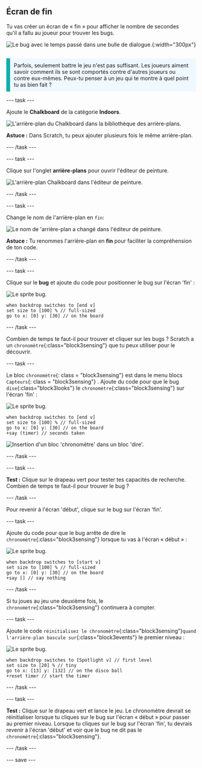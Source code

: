 ## Écran de fin

<div style="display: flex; flex-wrap: wrap">
<div style="flex-basis: 200px; flex-grow: 1; margin-right: 15px;">
Tu vas créer un écran de « fin » pour afficher le nombre de secondes qu'il a fallu au joueur pour trouver les bugs. 
</div>
<div>

![Le bug avec le temps passé dans une bulle de dialogue.](images/end-screen.png){:width="300px"}

</div>
</div>

<p style="border-left: solid; border-width:10px; border-color: #0faeb0; background-color: aliceblue; padding: 10px;">
Parfois, seulement battre le jeu n'est pas suffisant. Les joueurs aiment savoir comment ils se sont comportés contre d'autres joueurs ou contre eux-mêmes. Peux-tu penser à un jeu qui te montre à quel point tu as bien fait ?</p>

--- task ---

Ajoute le **Chalkboard** de la catégorie **Indoors**.

![L'arrière-plan du Chalkboard dans la bibliothèque des arrière-plans.](images/chalkboard.png)

**Astuce :** Dans Scratch, tu peux ajouter plusieurs fois le même arrière-plan.

--- /task ---

--- task ---

Clique sur l'onglet **arrière-plans** pour ouvrir l'éditeur de peinture.

![L'arrière-plan Chalkboard dans l'éditeur de peinture.](images/chalkboard2-paint.png)

--- /task ---

--- task ---

Change le nom de l'arrière-plan en `fin`:

![Le nom de 'arrière-plan a changé dans l'éditeur de peinture.](images/end-screen-name.png)

**Astuce :** Tu renommes l'arrière-plan en **fin** pour faciliter la compréhension de ton code.

--- /task ---

--- task ---

Clique sur le **bug** et ajoute du code pour positionner le bug sur l'écran 'fin' :

![Le sprite bug.](images/bug-sprite.png)

```blocks3
when backdrop switches to [end v]
set size to [100] % // full-sized
go to x: [0] y: [30] // on the board
```

--- /task ---

Combien de temps te faut-il pour trouver et cliquer sur les bugs ? Scratch a un `chronomètre`{:class="block3sensing"} que tu peux utiliser pour le découvrir.

--- task ---

Le bloc `chronomètre`{: class = "block3sensing"} est dans le menu blocs `Capteurs`{: class = "block3sensing"} . Ajoute du code pour que le bug `dise`{:class="block3looks"} le `chronomètre`{:class="block3sensing"} sur l'écran 'fin' :

![Le sprite bug.](images/bug-sprite.png)

```blocks3
when backdrop switches to [end v]
set size to [100] % // full-sized
go to x: [0] y: [30] // on the board
+say (timer) // seconds taken
```

![Insertion d'un bloc 'chronomètre' dans un bloc 'dire'.](images/inserting-blocks.gif)

--- /task ---

--- task ---

**Test :** Clique sur le drapeau vert pour tester tes capacités de recherche. Combien de temps te faut-il pour trouver le bug ?

--- /task ---

Pour revenir à l'écran 'début', clique sur le bug sur l'écran 'fin'.

--- task ---

Ajoute du code pour que le bug arrête de dire le `chronomètre`{:class="block3sensing"} lorsque tu vas à l'écran « début » :

![Le sprite bug.](images/bug-sprite.png)

```blocks3
when backdrop switches to [start v]
set size to [100] % // full-sized
go to x: [0] y: [30] // on the board
+say [] // say nothing
```

--- /task ---

Si tu joues au jeu une deuxième fois, le `chronomètre`{:class="block3sensing"} continuera à compter.

--- task ---

Ajoute le code `réinitialisez le chronomètre`{:class="block3sensing"}`quand l'arrière-plan bascule sur`{:class="block3events"} le premier niveau :

![Le sprite bug.](images/bug-sprite.png)

```blocks3
when backdrop switches to [Spotlight v] // first level
set size to [20] % // tiny
go to x: [13] y: [132] // on the disco ball
+reset timer // start the timer
```

--- /task ---

--- task ---

**Test :** Clique sur le drapeau vert et lance le jeu. Le chronomètre devrait se réinitialiser lorsque tu cliques sur le bug sur l'écran « début » pour passer au premier niveau. Lorsque tu cliques sur le bug sur l'écran 'fin', tu devrais revenir à l'écran 'début' et voir que le bug ne dit pas le `chronomètre`{:class="block3sensing"}.

--- /task ---

--- save ---
